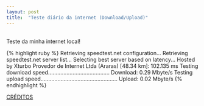 ```yaml
---
layout: post
title:  "Teste diário da internet (Download/Upload)"
---
```

<br />
Teste da minha internet local!  <br />

{% highlight ruby %}
Retrieving speedtest.net configuration...
Retrieving speedtest.net server list...
Selecting best server based on latency...
Hosted by Xturbo Provedor de Internet Ltda (Araras) [48.34 km]: 102.135 ms
Testing download speed........................................
Download: 0.29 Mbyte/s
Testing upload speed..................................................
Upload: 0.02 Mbyte/s
{% endhighlight %}

[CRÉDITOS](https://github.com/sivel/speedtest-cli/)
